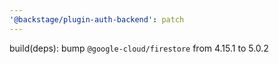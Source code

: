 ```yaml
---
'@backstage/plugin-auth-backend': patch
---
```


build(deps): bump `@google-cloud/firestore` from 4.15.1 to 5.0.2
